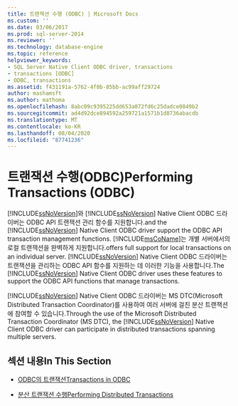 ```yaml
---
title: 트랜잭션 수행 (ODBC) | Microsoft Docs
ms.custom: ''
ms.date: 03/06/2017
ms.prod: sql-server-2014
ms.reviewer: ''
ms.technology: database-engine
ms.topic: reference
helpviewer_keywords:
- SQL Server Native Client ODBC driver, transactions
- transactions [ODBC]
- ODBC, transactions
ms.assetid: f431191a-5762-4f0b-85bb-ac99aff29724
author: mashamsft
ms.author: mathoma
ms.openlocfilehash: 8abc09c9395225dd653a072fd6c25dadce0849b2
ms.sourcegitcommit: ad4d92dce894592a259721a1571b1d8736abacdb
ms.translationtype: MT
ms.contentlocale: ko-KR
ms.lasthandoff: 08/04/2020
ms.locfileid: "87741236"
---
```

# <a name="performing-transactions-odbc"></a><span data-ttu-id="f015a-102">트랜잭션 수행(ODBC)</span><span class="sxs-lookup"><span data-stu-id="f015a-102">Performing Transactions (ODBC)</span></span>
  [!INCLUDE[ssNoVersion](../../includes/ssnoversion-md.md)]<span data-ttu-id="f015a-103">와 [!INCLUDE[ssNoVersion](../../includes/ssnoversion-md.md)] Native Client ODBC 드라이버는 ODBC API 트랜잭션 관리 함수를 지원합니다.</span><span class="sxs-lookup"><span data-stu-id="f015a-103">and the [!INCLUDE[ssNoVersion](../../includes/ssnoversion-md.md)] Native Client ODBC driver support the ODBC API transaction management functions.</span></span> [!INCLUDE[msCoName](../../includes/msconame-md.md)]<span data-ttu-id="f015a-104">는 개별 서버에서의 로컬 트랜잭션을 완벽하게 지원합니다.</span><span class="sxs-lookup"><span data-stu-id="f015a-104">offers full support for local transactions on an individual server.</span></span> <span data-ttu-id="f015a-105">[!INCLUDE[ssNoVersion](../../includes/ssnoversion-md.md)] Native Client ODBC 드라이버는 트랜잭션을 관리하는 ODBC API 함수를 지원하는 데 이러한 기능을 사용합니다.</span><span class="sxs-lookup"><span data-stu-id="f015a-105">The [!INCLUDE[ssNoVersion](../../includes/ssnoversion-md.md)] Native Client ODBC driver uses these features to support the ODBC API functions that manage transactions.</span></span>  
  
 <span data-ttu-id="f015a-106">[!INCLUDE[ssNoVersion](../../includes/ssnoversion-md.md)] Native Client ODBC 드라이버는 MS DTC(Microsoft Distributed Transaction Coordinator)를 사용하여 여러 서버에 걸친 분산 트랜잭션에 참여할 수 있습니다.</span><span class="sxs-lookup"><span data-stu-id="f015a-106">Through the use of the Microsoft Distributed Transaction Coordinator (MS DTC), the [!INCLUDE[ssNoVersion](../../includes/ssnoversion-md.md)] Native Client ODBC driver can participate in distributed transactions spanning multiple servers.</span></span>  
  
## <a name="in-this-section"></a><span data-ttu-id="f015a-107">섹션 내용</span><span class="sxs-lookup"><span data-stu-id="f015a-107">In This Section</span></span>  
  
-   [<span data-ttu-id="f015a-108">ODBC의 트랜잭션</span><span class="sxs-lookup"><span data-stu-id="f015a-108">Transactions in ODBC</span></span>](../../relational-databases/native-client/odbc/performing-transactions-in-odbc.md)  
  
-   [<span data-ttu-id="f015a-109">분산 트랜잭션 수행</span><span class="sxs-lookup"><span data-stu-id="f015a-109">Performing Distributed Transactions</span></span>](../../relational-databases/native-client-ole-db-transactions/transactions.md)  
  
  
